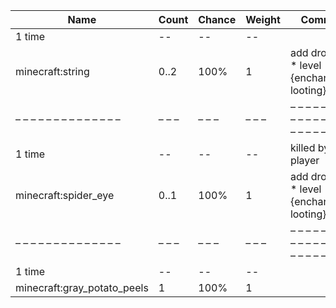 | Name                        | Count | Chance | Weight | Comment                                       |
| --------------------------- | ----- | ------ | ------ | --------------------------------------------- |
| 1 time                      |    -- |     -- |     -- |                                               |
| minecraft:string            |  0..2 |   100% |      1 | add drop: 0..1 * level {enchantment: looting} |
| – – – – – – – – – – – – – – | – – – | – – –  | – – –  | – – – – – – – – – – – – – – – – – – – – – – – |
| 1 time                      |    -- |     -- |     -- | killed by player                              |
| minecraft:spider_eye        |  0..1 |   100% |      1 | add drop: 0..1 * level {enchantment: looting} |
| – – – – – – – – – – – – – – | – – – | – – –  | – – –  | – – – – – – – – – – – – – – – – – – – – – – – |
| 1 time                      |    -- |     -- |     -- |                                               |
| minecraft:gray_potato_peels |     1 |   100% |      1 |                                               |
